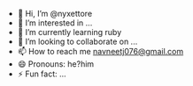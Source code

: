 - 👋 Hi, I’m @nyxettore
- 👀 I’m interested in ...
- 🌱 I’m currently learning ruby
- 💞️ I’m looking to collaborate on ...
- 📫 How to reach me navneetj076@gmail.com
- 😄 Pronouns: he?him
- ⚡ Fun fact: ...

<!---
nyxettore/nyxettore is a ✨ special ✨ repository because its `README.md` (this file) appears on your GitHub profile.
You can click the Preview link to take a look at your changes.
--->
